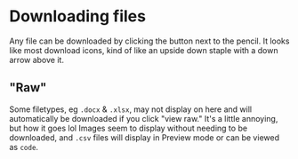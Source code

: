 # Downloading files
Any file can be downloaded by clicking the button next to the pencil. It looks like most download icons, kind of like an upside down staple with a down arrow above it.

## "Raw"
Some filetypes, eg `.docx` & `.xlsx`, may not display on here and will automatically be downloaded if you click "view raw." It's a little annoying, but how it goes lol Images seem to display without needing to be downloaded, and `.csv` files will display in Preview mode or can be viewed as `code`. 
